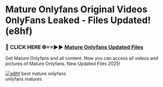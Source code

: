 # Mature Onlyfans Original Videos 0nlyFans Leaked - Files Updated! (e8hf)

<h3>🔴 CLICK HERE 🌐==►► <a href="https://tinyurl.com/3hn5wdd3" rel="nofollow">Mature Onlyfans Updated Files</a></h3>

Get Mature Onlyfans and all content. Now you can access all videos and pictures of Mature Onlyfans. New Updated Files 2025!

[![e8hf](https://i.imgur.com/4HnBqBT.gif)](https://tinyurl.com/3hn5wdd3)
best mature onlyfans<br>
onlyfans matures